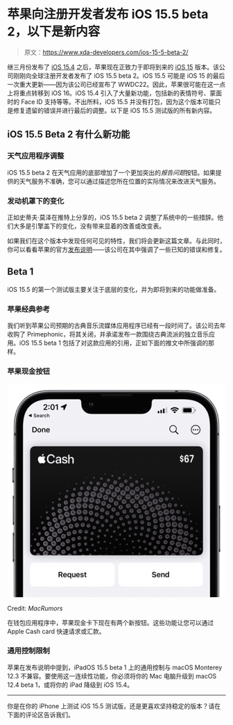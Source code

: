 # 苹果向注册开发者发布 iOS 15.5 beta 2，以下是新内容

> 原文：<https://www.xda-developers.com/ios-15-5-beta-2/>

继三月份发布了 [iOS 15.4](https://www.xda-developers.com/ios-15-4/) 之后，苹果现在正致力于即将到来的 [iOS 15](http://xda-developers.com/ios-15) 版本。该公司刚刚向全球注册开发者发布了 iOS 15.5 beta 2。iOS 15.5 可能是 iOS 15 的最后一次重大更新——因为该公司已经宣布了 WWDC22。因此，苹果很可能在这一点上将重点转移到 iOS 16。iOS 15.4 引入了大量新功能，包括新的表情符号、蒙面时的 Face ID 支持等等。不出所料，iOS 15.5 并没有打包，因为这个版本可能只是修复遗留的错误并进行最后的调整。以下是 iOS 15.5 测试版的所有新内容。

## iOS 15.5 Beta 2 有什么新功能

### 天气应用程序调整

iOS 15.5 beta 2 在天气应用的底部增加了一个更加突出的*报告问题*按钮。如果提供的天气服务不准确，您可以通过描述您所在位置的实际情况来改进天气服务。

### 发动机罩下的变化

正如史蒂夫·莫泽在推特上分享的，iOS 15.5 beta 2 调整了系统中的一些措辞。他们大多是引擎盖下的变化，没有带来显着的改善或改变表。

如果我们在这个版本中发现任何可见的特性，我们将会更新这篇文章。与此同时，你可以看看苹果的官方[发布说明](https://developer.apple.com/documentation/ios-ipados-release-notes/ios-ipados-15_5-release-notes)——该公司在其中强调了一些已知的错误和修复。

## Beta 1

iOS 15.5 的第一个测试版主要关注于底层的变化，并为即将到来的功能做准备。

### 苹果经典参考

我们听到苹果公司预期的古典音乐流媒体应用程序已经有一段时间了。该公司去年收购了 Primephonic，将其关闭，并承诺发布一款围绕古典流派的独立音乐应用。iOS 15.5 beta 1 包括了对这款应用的引用，正如下面的推文中所强调的那样。

### 苹果现金按钮

 <picture>![Apple Cash Buttons iOS 15.5 beta 1](img/267cb45b1d2f27daf744d98001d9e0fb.png)</picture> 

Credit: *MacRumors*

在钱包应用程序中，苹果现金卡下现在有两个新按钮。这些功能让您可以通过 Apple Cash card 快速请求或汇款。

### 通用控制限制

苹果在发布说明中提到，iPadOS 15.5 beta 1 上的通用控制与 macOS Monterey 12.3 不兼容。要使用这一连续性功能，你必须将你的 Mac 电脑升级到 macOS 12.4 beta 1，或将你的 iPad 降级到 iOS 15.4。

* * *

你是在你的 iPhone 上测试 iOS 15.5 测试版，还是更喜欢坚持稳定的版本？请在下面的评论区告诉我们。
